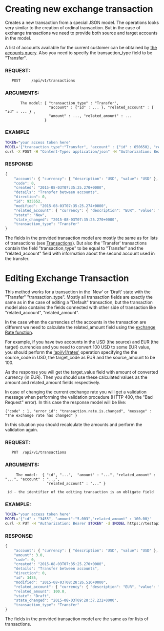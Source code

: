 # Creating new exchange transaction

Creates a new transaction from a special JSON model. The operations looks very similar to the creation of ordinal transaction.
But in the case of exchange transactions we need to provide both source and target accounts in the model. 

A list of accounts available for the current customer can be obtained by [the accounts query](./accounts.md). 
Also you need to specify the transaction\_type field to be "Transfer".

### REQUEST:
       POST     /api/v1/transactions
### ARGUMENTS:
```
       The model: { "transaction_type" : "Transfer", 
                    "account" : {"id" : ... }, "related_account" : { "id" : ... } , 
                    "amount" : ..., "related_amount" : ...  
                  }
```
### EXAMPLE

```bash
TOKEN="your access token here"
MODEL='{"transaction_type":"Transfer", "account" : {"id" : 650650}, "related_account" : {"id" : 935450} }'
curl -X POST -H "Content-Type: application/json" -H "Authorization: Bearer $TOKEN" https://testapi.copernicusgold.com/api/v1/transactions -d $MODEL
```
 
### RESPONSE:

```javascript
{
    "account": { "currency": { "description": "USD", "value": "USD" },  "id": 650650 },
    "code": 0,
    "created": "2015-08-03T07:35:25.270+0000",
    "details": "Transfer between accounts",
    "direction": 0,
    "id": 935552,
    "modified": "2015-08-03T07:35:25.274+0000",
    "related_account": { "currency": { "description": "EUR", "value": "EUR" }, "id": 935450 },
    "state": "New",
    "state_changed": "2015-08-03T07:35:25.270+0000",
    "transaction_type": "Transfer"
}
```

The fields in the provided transaction model are mostly the same as for lists of transactions (see [Transactions](../transactions/transactions.md)).
But also the 'Transfer' transactions  contain the field "transaction_type" to be equal to "Transfer" and 
the "related_account" field with information about the second account used in the transfer.

# Editing Exchange Transaction

This method works for a transaction in the 'New' or 'Draft' state with the "Transfer" "transaction_type". 
Mostly all transaction fields are exactly the same as in the case of editing a "Default" transaction,
but the transaction model also contains the fields connected with other side of transaction like "related\_account", "related\_amount".

In the case when the currencies of the accounts in the transaction are different we need to calculate the related\_amount
field using the [exchange Rate function](./rates.md).

For example, if you have two accounts in the USD (the source) and EUR (the target) currencies and you need to convert 100 USD
to some EUR value, you should perform the ['api/v1/rates'](./rates.md) operation specifying the the source_code in USD,
the target_code as EUR and the source_amount to be 100. 

As the response you will get the target_value field with amount of converted currency (in EUR). Then you should use 
these calculated values as the amount and related\_amount fields respectively.
 
In case of changing the current exchange rate you will get a validation message when performing the validation procedure
(HTTP 400, the "Bad Request" error). In this case the response model will be like:

```
{"code" : 1, "error_id": "transaction.rate.is.changed", "message" : "The exchange rate has changed" }
```

In this situation you should recalculate the amounts and perform the validation again.

### REQUEST:
       PUT  /api/v1/transactions
### ARGUMENTS:
```
     The model:  { "id", "...",  "amount" : "...", "related_amount" : "...", "account" : "...", 
                   "related_account" : "..." }
```

     id - the identifier of the editing transaction is an obligate field

### EXAMPLE:

```bash               
TOKEN="your access token here"
MODEL='{"id" : "3455", "amount":"5.003","related_amount" : 100.00}'
curl -X PUT -H "Authorization: Bearer $TOKEN" -d $MODEL https://testapi.copernicusgold.com/api/v1/transactions
```

### RESPONSE:

```javascript
{
    "account": { "currency": { "description": "USD", "value": "USD" }, "id": 650650 },
    "amount": 3.0,
    "code": 0,
    "created": "2015-08-03T07:35:25.270+0000",
    "details": "Transfer between accounts",
    "direction": 0,
    "id": 3455,
    "modified": "2015-08-03T08:28:26.516+0000",
    "related_account": { "currency": { "description": "EUR", "value": "EUR" }, "id": 935450 },
    "related_amount": 100.0,
    "state": "Draft",
    "state_changed": "2015-08-03T09:28:37.232+0000",
    "transaction_type": "Transfer"
}
```

The fields in the provided transaction model are the same as for lists of transactions.
